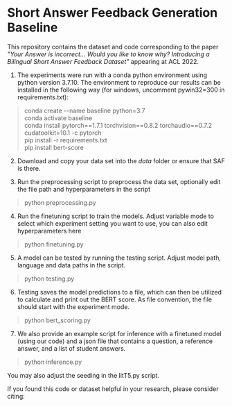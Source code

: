# Short Answer Feedback Generation Baseline
This repository contains the dataset and code corresponding to the paper *"Your Answer is incorrect... Would you like to know why? Introducing a Bilingual Short Answer Feedback Dataset"* appearing at ACL 2022.
1. The experiments were run with a conda python environment using python version 3.7.10.
   The environment to reproduce our results can be installed in the following way (for windows, uncomment pywin32=300 in requirements.txt):
> conda create --name baseline python=3.7  
> conda activate baseline  
> conda install pytorch==1.7.1 torchvision==0.8.2 torchaudio==0.7.2 cudatoolkit=10.1 -c pytorch  
> pip install -r requirements.txt  
> pip install bert-score
2. Download and copy your data set into the *data* folder or ensure that SAF is there.
<!---
Download and copy the data set into the repository.
-->
3. Run the preprocessing script to preprocess the data set, optionally edit the file path and hyperparameters in the script
> python preprocessing.py
4. Run the finetuning script to train the models. Adjust variable mode to select which experiment setting you want to use, you can also edit hyperparameters here
> python finetuning.py
5. A model can be tested by running the testing script. Adjust model path, language and data paths in the script.
> python testing.py
6. Testing saves the model predictions to a file, which can then be utilized to calculate and print out the BERT score. As file convention, the file should start with the experiment mode.
> python bert_scoring.py
7. We also provide an example script for inference with a finetuned model (using our code) and a json file that contains a question, a reference answer, and a list of student answers.  
> python inference.py  

You may also adjust the seeding in the litT5.py script.

If you found this code or dataset helpful in your research, please consider citing:
<!---
Insert bibtex here, once published
-->
